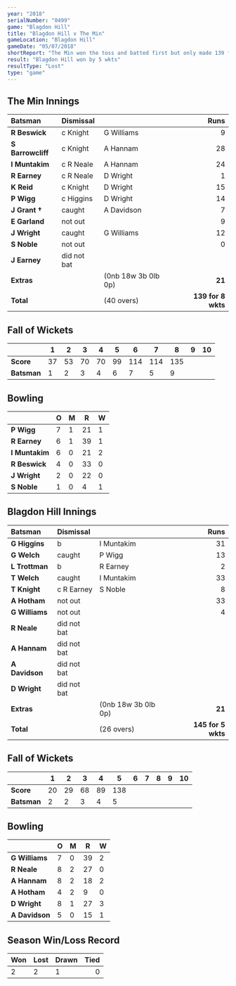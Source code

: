 ```yaml
---
year: "2018"
serialNumber: "0499"
game: "Blagdon Hill"
title: "Blagdon Hill v The Min"
gameLocation: "Blagdon Hill"
gameDate: "05/07/2018"
shortReport: "The Min won the toss and batted first but only made 139 for 8 wkts in their 40 overs  Blagdon Hill knocked off the runs and replied with 145 for 5 wkts in 26 overs"
result: "Blagdon Hill won by 5 wkts"
resultType: "Lost"
type: "game"
---
```


## The Min Innings

| Batsman | Dismissal | | Runs |
|:---|:---|---|---:|
| **R Beswick** | c Knight | G Williams | 9 |
| **S Barrowcliff** | c Knight | A Hannam | 28 |
| **I Muntakim** | c R Neale | A Hannam | 24 |
| **R Earney** | c R Neale | D Wright | 1 |
| **K Reid** | c Knight | D Wright | 15 |
| **P Wigg** | c Higgins | D Wright | 14 |
| **J Grant &#8224;** | caught | A Davidson | 7 |
| **E Garland** | not out |  | 9 |
| **J Wright** | caught | G Williams | 12 |
| **S Noble** | not out |  | 0 |
| **J Earney** | did not bat |  |  |
| **Extras** | | (0nb 18w 3b 0lb 0p) | **21** |
| **Total** | | (40 overs) | **139 for 8 wkts** |

## Fall of Wickets

| | **1** | **2** | **3** | **4** | **5** | **6** | **7** | **8** | **9** | **10** |
|---|---|---|---|---|---|---|---|---|---|---|
| **Score** | 37 | 53 | 70 | 70 | 99 | 114 | 114 | 135 |  |  |
| **Batsman** | 1 | 2 | 3 | 4 | 6 | 7 | 5 | 9 |  |  |

## Bowling

| | O   | M | R  | W |
|---|---|---|---|---|
| **P Wigg** | 7 | 1 | 21 | 1 |
| **R Earney** | 6 | 1 | 39 | 1 |
| **I Muntakim** | 6 | 0 | 21 | 2 |
| **R Beswick** | 4 | 0 | 33 | 0 |
| **J Wright** | 2 | 0 | 22 | 0 |
| **S Noble** | 1 | 0 | 4 | 1 |

## Blagdon Hill Innings

| Batsman | Dismissal | | Runs |
|:---|:---|---|---:|
| **G Higgins** | b |  I Muntakim | 31 |
| **G Welch** | caught | P Wigg | 13 |
| **L Trottman** | b | R Earney | 2 |
| **T Welch** | caught | I Muntakim | 33 |
| **T Knight** | c R Earney | S Noble | 8 |
| **A Hotham** | not out |  | 33 |
| **G Williams** | not out |  | 4 |
| **R Neale** | did not bat |  |  |
| **A Hannam** | did not bat |  |  |
| **A Davidson** | did not bat |  |  |
| **D Wright** | did not bat |  |  |
| **Extras** | | (0nb 18w 3b 0lb 0p) | **21** |
| **Total** | | (26 overs) | **145 for 5 wkts** |

## Fall of Wickets

| | **1** | **2** | **3** | **4** | **5** | **6** | **7** | **8** | **9** | **10** |
|---|---|---|---|---|---|---|---|---|---|---|
| **Score** | 20 | 29 | 68 | 89 | 138 |  |  |  |  |  |
| **Batsman** | 2 | 2 | 3 | 4 | 5 |  |  |  |  |  |

## Bowling

| | O   | M | R  | W |
|---|---|---|---|---|
| **G Williams** | 7 | 0 | 39 | 2 |
| **R Neale** | 8 | 2 | 27 | 0 |
| **A Hannam** | 8 | 2 | 18 | 2 |
| **A Hotham** | 4 | 2 | 9 | 0 |
| **D Wright** | 8 | 1 | 27 | 3 |
| **A Davidson** | 5 | 0 | 15 | 1 |

## Season Win/Loss Record

| Won | Lost | Drawn | Tied |
|:---|:---|---|---:|
| 2 | 2 | 1 | 0 |
